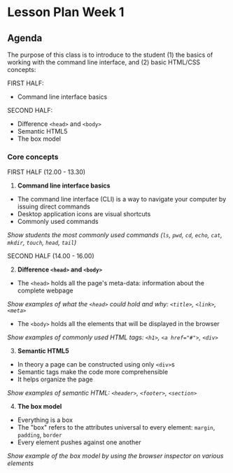 # Lesson Plan Week 1

## Agenda

The purpose of this class is to introduce to the student (1) the basics of working with the command line interface, and (2) basic HTML/CSS concepts:

FIRST HALF:

- Command line interface basics

SECOND HALF:

- Difference `<head>` and `<body>`
- Semantic HTML5
- The box model

### Core concepts

FIRST HALF (12.00 - 13.30)

1. **Command line interface basics**

- The command line interface (CLI) is a way to navigate your computer by issuing direct commands
- Desktop application icons are visual shortcuts
- Commonly used commands

_Show students the most commonly used commands (`ls`, `pwd`, `cd`, `echo`, `cat`, `mkdir`, `touch`, `head`, `tail`)_

SECOND HALF (14.00 - 16.00)

2. **Difference `<head>` and `<body>`**

- The `<head>` holds all the page's meta-data: information about the complete webpage

_Show examples of what the `<head>` could hold and why: `<title>`, `<link>`, `<meta>`_

- The `<body>` holds all the elements that will be displayed in the browser

_Show examples of commonly used HTML tags: `<h1>`, `<a href="#">`, `<div>`_

3. **Semantic HTML5**

- In theory a page can be constructed using only `<div>`s
- Semantic tags make the code more comprehensible
- It helps organize the page

_Show examples of semantic HTML: `<header>`, `<footer>`, `<section>`_

4. **The box model**

- Everything is a box
- The "box" refers to the attributes universal to every element: `margin`, `padding`, `border`
- Every element pushes against one another

_Show example of the box model by using the browser inspector on various elements_
